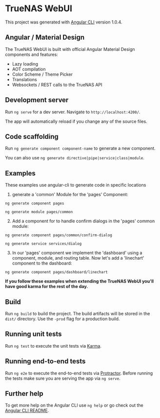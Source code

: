 # TrueNAS WebUI

This project was generated with [Angular CLI](https://github.com/angular/angular-cli) version 1.0.4. 

## Angular / Material Design

The TrueNAS WebUI is built with official Angular Material Design components and features: 

* Lazy loading
* AOT compilation
* Color Scheme / Theme Picker
* Translations
* Websockets / REST calls to the TrueNAS API

## Development server

Run `ng serve` for a dev server. Navigate to `http://localhost:4200/`. 

The app will automatically reload if you change any of the source files.

## Code scaffolding

Run `ng generate component component-name` to generate a new component. 

You can also use `ng generate directive|pipe|service|class|module`.

## Examples

These examples use angular-cli to generate code in specific locations 

1. generate a 'common' Module for the 'pages' Component:

`ng generate component pages`

`ng generate module pages/common`

2. Add a component for to handle confirm dialogs in the 'pages' common module:

`ng generate component pages/common/confirm-dialog`

`ng generate service services/dialog`

3. In our 'pages' component we implement the 'dashboard' using a component, module, and routing table. Now let's add a 'linechart' component to the dashboard:

`ng generate component pages/dashboard/linechart`

**If you follow these examples when extending the TrueNAS WebUI you'll have good karma for the rest of the day.**

## Build

Run `ng build` to build the project. The build artifacts will be stored in the `dist/` directory. Use the `-prod` flag for a production build.

## Running unit tests

Run `ng test` to execute the unit tests via [Karma](https://karma-runner.github.io).

## Running end-to-end tests

Run `ng e2e` to execute the end-to-end tests via [Protractor](http://www.protractortest.org/).
Before running the tests make sure you are serving the app via `ng serve`.

## Further help

To get more help on the Angular CLI use `ng help` or go check out the [Angular CLI README](https://github.com/angular/angular-cli/blob/master/README.md).
